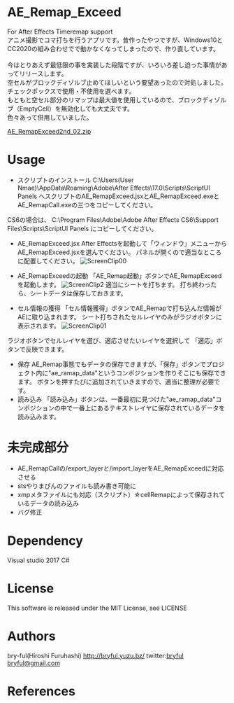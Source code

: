 # AE_Remap_Exceed
For After Effects Timeremap support<br>
アニメ撮影でコマ打ちを行うアプリです。昔作ったやつですが、Windows10とCC2020の組み合わせでで動かなくなってしまったので、作り直しています。<br>
 <br>
今はとりあえず最低限の事を実装した段階ですが、いろいろ差し迫った事情があってリリースします。
<br>
空セルがブロックディゾルブ止めてほしいという要望あったので対処しました。<br>
チェックボックスで使用・不使用を選べます。<br>
もともと空セル部分のリマップは最大値を使用しているので、ブロックディゾルブ（EmptyCell）を無効化しても大丈夫です。<br>
色々あって併用していました。<br>





[AE_RemapExceed2nd_02.zip](https://bit.ly/34xnDqI)

# Usage
* スクリプトのインストール
C:\Users\(User Nmae)\AppData\Roaming\Adobe\After Effects\17.0\Scripts\ScriptUI Panels
へスクリプトのAE_RemapExceed.jsxとAE_RemapExceed.exeとAE_RemapCall.exeの三つをコピーしてください。

CS6の場合は、
C:\Program Files\Adobe\Adobe After Effects CS6\Support Files\Scripts\ScriptUI Panels
にコピーしてください。


* AE_RemapExceed.jsx
After Effectsを起動して「ウィンドウ」メニューからAE_RemapExceed.jsxを選んでください。
パネルが開くので適当なところに配置してください。
![ScreenClip00](https://user-images.githubusercontent.com/50650451/78471423-23dbc480-776c-11ea-9d6f-cc1dc2278630.png)

*  AE_RemapExceedの起動
「AE_Remap起動」ボタンでAE_RemapExceedを起動します。
![ScreenClip2](https://user-images.githubusercontent.com/50650451/78471879-72d72900-776f-11ea-828e-3dd80b932b06.png)
適当にシートを打ちます。
打ち終わったら、シートデータは保存しておきます。

* セル情報の獲得
「セル情報獲得」ボタンでAE_Remapで打ち込んだ情報がAEに取り込まれます。
シート打ちされたセルレイヤのみがラジオボタンに表示されます。
![ScreenClip01](https://user-images.githubusercontent.com/50650451/78471543-02c7a380-776d-11ea-972d-b7792e87ca0e.png)

ラジオボタンでセルレイヤを選び、適応させたいレイヤを選択して 「適応」ボタンで反映できます。

* 保存
AE_Remap事態でもデータの保存できますが、「保存」ボタンでプロジェクト内に"ae_ramap_data"というコンポジションを作りそこにも保存できます。
ボタンを押すたびに追加されていきますので、適当に整理が必要です。
* 読み込み
「読み込み」ボタンは、一番最初に見つけた"ae_ramap_data"コンポジションの中で一番上にあるテキストレイヤに保存されているデータを読み込みます。



# 未完成部分
* AE_RemapCallの/export_layerと/import_layerをAE_RemapExceedに対応させる
* stsやりまぴんのファイルも読み書き可能に
* xmpメタファイルにも対応（スクリプト）☆cellRemapによって保存されているデータの読み込み
* バグ修正

# Dependency
Visual studio 2017 C#


# License
This software is released under the MIT License, see LICENSE

# Authors

bry-ful(Hiroshi Furuhashi) http://bryful.yuzu.bz/
twitter:[bryful](https://twitter.com/bryful)
bryful@gmail.com

# References

